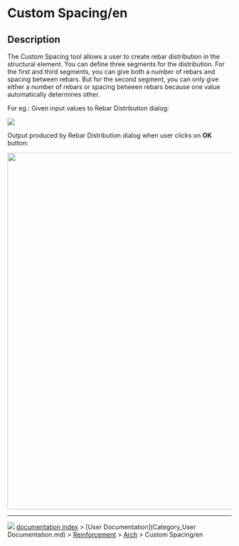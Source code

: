 # Custom Spacing/en
## Description

The Custom Spacing tool allows a user to create rebar distribution in the structural element. You can define three segments for the distribution. For the first and third segments, you can give both a number of rebars and spacing between rebars. But for the second segment, you can only give either a number of rebars or spacing between rebars because one value automatically determines other.

For eg.: Given input values to Rebar Distribution dialog:

![](images/RebarDistributionDialog.png )

Output produced by Rebar Distribution dialog when user clicks on **OK** button:

<img alt="" src=images/RebarDistribution.png  style="width:800px;">



---
![](images/Button_right.svg) [documentation index](../README.md) > [User Documentation](Category_User Documentation.md) > [Reinforcement](Category_Reinforcement.md) > [Arch](Category_Arch.md) > Custom Spacing/en
